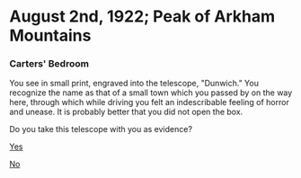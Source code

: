 # August 2nd, 1922; Peak of Arkham Mountains
### Carters' Bedroom

<p>You see in small print, engraved into the telescope,
"Dunwich." You recognize the name as that of a small town
which you passed by on the way here, through which while
driving you felt an indescribable feeling of horror and unease.
It is probably better that you did not open the box.</p>

<p>Do you take this telescope with you as evidence?</p>

[Yes](Telescope-Evidence.md)

<p> </p>

[No](No-Telescope-Evidence.md)